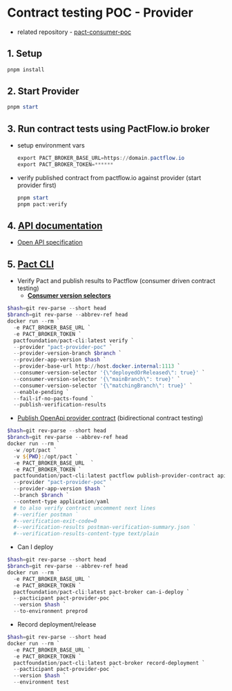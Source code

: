 # Contract testing POC - Provider

- related repository - [pact-consumer-poc](https://github.com/danrusu/pact-consumer-poc)

## 1. Setup

```powershell
pnpm install
```

## 2. Start Provider

```powershell
pnpm start
```

## 3. Run contract tests using PactFlow.io broker

- setup environment vars

  ```powershell
  export PACT_BROKER_BASE_URL=https://domain.pactflow.io
  export PACT_BROKER_TOKEN=******
  ```

- verify published contract from pactflow.io against provider (start provider first)

  ```powershell
  pnpm start
  pnpm pact:verify
  ```

## 4. [API documentation](https://app.swaggerhub.com/apis-docs/qatools/pact-provider-poc/1.0.0)

- [Open API specification](./api-docs.yaml)

## 5. [Pact CLI](https://hub.docker.com/r/pactfoundation/pact-cli)

- Verify Pact and publish results to Pactflow (consumer driven contract testing)
  - **[Consumer version selectors](https://docs.pact.io/pact_broker/advanced_topics/consumer_version_selectors)**</em>

```powershell
$hash=git rev-parse --short head
$branch=git rev-parse --abbrev-ref head
docker run --rm `
  -e PACT_BROKER_BASE_URL `
  -e PACT_BROKER_TOKEN `
  pactfoundation/pact-cli:latest verify `
  --provider "pact-provider-poc" `
  --provider-version-branch $branch `
  --provider-app-version $hash `
  --provider-base-url http://host.docker.internal:1113 `
  --consumer-version-selector '{\"deployedOrReleased\": true}' `
  --consumer-version-selector '{\"mainBranch\": true}' `
  --consumer-version-selector '{\"matchingBranch\": true}' `
  --enable-pending `
  --fail-if-no-pacts-found `
  --publish-verification-results
```

- [Publish OpenApi provider contract](https://docs.pactflow.io/docs/bi-directional-contract-testing/contracts/oas/) (bidirectional contract testing)

```powershell
$hash=git rev-parse --short head
$branch=git rev-parse --abbrev-ref head
docker run --rm `
  -w /opt/pact `
  -v ${PWD}:/opt/pact `
  -e PACT_BROKER_BASE_URL  `
  -e PACT_BROKER_TOKEN `
  pactfoundation/pact-cli:latest pactflow publish-provider-contract api-docs.yaml `
  --provider "pact-provider-poc" `
  --provider-app-version $hash `
  --branch $branch `
  --content-type application/yaml
  # to also verify contract uncomment next lines
  #--verifier postman `
  #--verification-exit-code=0
  #--verification-results postman-verification-summary.json `
  #--verification-results-content-type text/plain
```

- Can I deploy

```powershell
$hash=git rev-parse --short head
$branch=git rev-parse --abbrev-ref head
docker run --rm `
  -e PACT_BROKER_BASE_URL `
  -e PACT_BROKER_TOKEN `
  pactfoundation/pact-cli:latest pact-broker can-i-deploy `
  --pacticipant pact-provider-poc `
  --version $hash `
  --to-environment preprod
```

- Record deployment/release

```powershell
$hash=git rev-parse --short head
docker run --rm `
  -e PACT_BROKER_BASE_URL `
  -e PACT_BROKER_TOKEN `
  pactfoundation/pact-cli:latest pact-broker record-deployment `
  --pacticipant pact-provider-poc `
  --version $hash `
  --environment test
```
